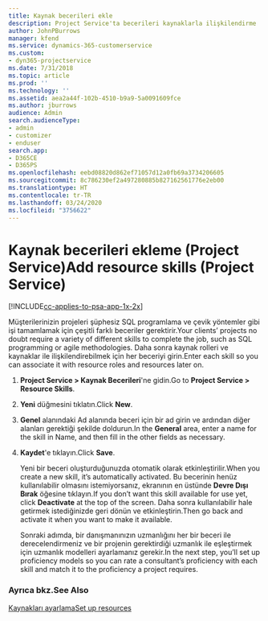 ```yaml
---
title: Kaynak becerileri ekle
description: Project Service'ta becerileri kaynaklarla ilişkilendirme
author: JohnPBurrows
manager: kfend
ms.service: dynamics-365-customerservice
ms.custom:
- dyn365-projectservice
ms.date: 7/31/2018
ms.topic: article
ms.prod: ''
ms.technology: ''
ms.assetid: aea2a44f-102b-4510-b9a9-5a0091609fce
ms.author: jburrows
audience: Admin
search.audienceType:
- admin
- customizer
- enduser
search.app:
- D365CE
- D365PS
ms.openlocfilehash: eebd08820d862ef71057d12a0fb69a3734206605
ms.sourcegitcommit: 8c786230ef2a497280885b827162561776e2eb00
ms.translationtype: HT
ms.contentlocale: tr-TR
ms.lasthandoff: 03/24/2020
ms.locfileid: "3756622"
---
```

# <a name="add-resource-skills-project-service"></a><span data-ttu-id="1f700-103">Kaynak becerileri ekleme (Project Service)</span><span class="sxs-lookup"><span data-stu-id="1f700-103">Add resource skills (Project Service)</span></span>

[!INCLUDE[cc-applies-to-psa-app-1x-2x](../includes/cc-applies-to-psa-app-1x-2x.md)]

<span data-ttu-id="1f700-104">Müşterilerinizin projeleri şüphesiz SQL programlama ve çevik yöntemler gibi işi tamamlamak için çeşitli farklı beceriler gerektirir.</span><span class="sxs-lookup"><span data-stu-id="1f700-104">Your clients’ projects no doubt require a variety of different skills to complete the job, such as SQL programming or agile methodologies.</span></span> <span data-ttu-id="1f700-105">Daha sonra kaynak rolleri ve kaynaklar ile ilişkilendirebilmek için her beceriyi girin.</span><span class="sxs-lookup"><span data-stu-id="1f700-105">Enter each skill so you can associate it with resource roles and resources later on.</span></span>  
  
1. <span data-ttu-id="1f700-106">**Project Service > Kaynak Becerileri**'ne gidin.</span><span class="sxs-lookup"><span data-stu-id="1f700-106">Go to **Project Service > Resource Skills**.</span></span>  
  
2. <span data-ttu-id="1f700-107">**Yeni** düğmesini tıklatın.</span><span class="sxs-lookup"><span data-stu-id="1f700-107">Click **New**.</span></span>  
  
3. <span data-ttu-id="1f700-108">**Genel** alanındaki Ad alanında beceri için bir ad girin ve ardından diğer alanları gerektiği şekilde doldurun.</span><span class="sxs-lookup"><span data-stu-id="1f700-108">In the **General** area, enter a name for the skill in Name, and then fill in the other fields as necessary.</span></span>  
  
4. <span data-ttu-id="1f700-109">**Kaydet**'e tıklayın.</span><span class="sxs-lookup"><span data-stu-id="1f700-109">Click **Save**.</span></span>  
  
   <span data-ttu-id="1f700-110">Yeni bir beceri oluşturduğunuzda otomatik olarak etkinleştirilir.</span><span class="sxs-lookup"><span data-stu-id="1f700-110">When you create a new skill, it’s automatically activated.</span></span> <span data-ttu-id="1f700-111">Bu becerinin henüz kullanılabilir olmasını istemiyorsanız, ekranının en üstünde **Devre Dışı Bırak** öğesine tıklayın.</span><span class="sxs-lookup"><span data-stu-id="1f700-111">If you don’t want this skill available for use yet, click **Deactivate** at the top of the screen.</span></span> <span data-ttu-id="1f700-112">Daha sonra kullanılabilir hale getirmek istediğinizde geri dönün ve etkinleştirin.</span><span class="sxs-lookup"><span data-stu-id="1f700-112">Then go back and activate it when you want to make it available.</span></span>  
  
   <span data-ttu-id="1f700-113">Sonraki adımda, bir danışmanınızın uzmanlığını her bir beceri ile derecelendirmeniz ve bir projenin gerektirdiği uzmanlık ile eşleştirmek için uzmanlık modelleri ayarlamanız gerekir.</span><span class="sxs-lookup"><span data-stu-id="1f700-113">In the next step, you’ll set up proficiency models so you can rate a consultant’s proficiency with each skill and match it to the proficiency a project requires.</span></span>  
  
### <a name="see-also"></a><span data-ttu-id="1f700-114">Ayrıca bkz.</span><span class="sxs-lookup"><span data-stu-id="1f700-114">See Also</span></span>  
 [<span data-ttu-id="1f700-115">Kaynakları ayarlama</span><span class="sxs-lookup"><span data-stu-id="1f700-115">Set up resources</span></span>](../project-service/set-up-resources.md)
